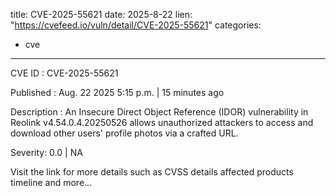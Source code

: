  
title: CVE-2025-55621
date: 2025-8-22
lien: "https://cvefeed.io/vuln/detail/CVE-2025-55621"
categories:
  - cve
---

CVE ID : CVE-2025-55621

Published :  Aug. 22
2025
5:15 p.m. | 15 minutes ago

Description : An Insecure Direct Object Reference (IDOR) vulnerability in Reolink v4.54.0.4.20250526 allows unauthorized attackers to access and download other users' profile photos via a crafted URL.

Severity: 0.0 | NA

Visit the link for more details
such as CVSS details
affected products
timeline
and more...
